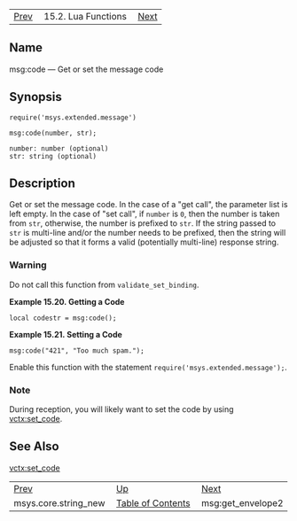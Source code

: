 |     |     |     |
| --- | --- | --- |
| [Prev](lua.ref.msys.core.string_new)  | 15.2. Lua Functions |  [Next](lua.ref.msg_get_envelope2.php) |

<a name="lua.ref.msg_code"></a>
## Name

msg:code — Get or set the message code

<a name="idp24154192"></a>
## Synopsis

`require('msys.extended.message')`

`msg:code(number, str);`

```
number: number (optional)
str: string (optional)
```
<a name="idp24157600"></a>
## Description

Get or set the message code. In the case of a "get call", the parameter list is left empty. In the case of "set call", if `number` is `0`, then the number is taken from `str`, otherwise, the number is prefixed to `str`. If the string passed to `str` is multi-line and/or the number needs to be prefixed, then the string will be adjusted so that it forms a valid (potentially multi-line) response string.

### Warning

Do not call this function from `validate_set_binding`.

<a name="lua.ref.msg_code.example.get"></a>

**Example 15.20. Getting a Code**

`local codestr = msg:code();`
<a name="lua.ref.msg_code.example.set"></a>

**Example 15.21. Setting a Code**

`msg:code("421", "Too much spam.");`

Enable this function with the statement `require('msys.extended.message');`.

### Note

During reception, you will likely want to set the code by using [vctx:set_code](lua.ref.vctx_set_code "vctx:set_code").

<a name="idp24169952"></a>
## See Also

[vctx:set_code](lua.ref.vctx_set_code "vctx:set_code")

|     |     |     |
| --- | --- | --- |
| [Prev](lua.ref.msys.core.string_new)  | [Up](lua.function.details.php) |  [Next](lua.ref.msg_get_envelope2.php) |
| msys.core.string_new  | [Table of Contents](index) |  msg:get_envelope2 |
